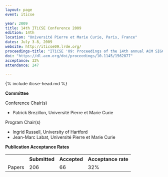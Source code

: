 ```yaml
---
layout: page
event: iticse

year: 2009
title: 14th ITiCSE Conference 2009
edition: 14th
location: "Université Pierre et Marie Curie, Paris, France"
dates: July 3-8, 2009
website: http://iticse09.lrde.org/
proceedings-title: "ITiCSE '09: Proceedings of the 14th annual ACM SIGCSE conference on Innovation and technology in computer science education"  
doi: "https://dl.acm.org/doi/proceedings/10.1145/1562877"
acceptance: 32%
attendance: 247

---
```


{% include iticse-head.md %}

**Committee**

Conference Chair(s)

-   Patrick Brezillon, Université Pierre et Marie Curie

Program Chair(s)

-   Ingrid Russell, University of Hartford
-   Jean-Marc Labat, Université Pierre et Marie Curie

**Publication Acceptance Rates**

 <table class="table table-hover table-sm"><tbody><tr><th> </th>
<th>Submitted</th>
<th>Accepted</th>
<th>Acceptance rate</th>
</tr><tr><td>Papers</td>
<td>206</td>
<td>66</td>
<td>32%</td>

